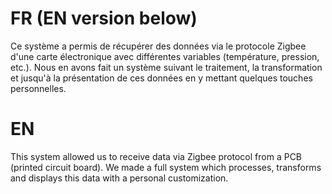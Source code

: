 # FR (EN version below)
Ce système a permis de récupérer des données via le protocole Zigbee d'une carte électronique avec différentes variables (température, pression, etc.). Nous en avons fait un système suivant le traitement, la transformation et jusqu'à la présentation de ces données en y mettant quelques touches personnelles.


# EN
This system allowed us to receive data via Zigbee protocol from a PCB (printed circuit board). We made a full system which processes, transforms and displays this data with a personal customization.